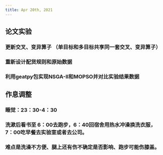 ```yaml
---
title: Apr 20th, 2021
---
```


## 论文实验
### 更新交叉、变异算子 （单目标和多目标共享同一套交叉、变异算子）
### 重新设计配货规则和原始数据
### 利用geatpy包实现NSGA-II和MOPSO并对比实验结果数据
## 作息调整
### 睡觉：23：30-4：30
### 洗漱后看书至 6：00去跑步，6：40回宿舍用热水冲澡换洗衣服，7：00吃早餐去实验室或者去公司。
### **难点**是洗澡不方便、腿上还有伤不确定是否影响、跑步可能伤膝盖。

